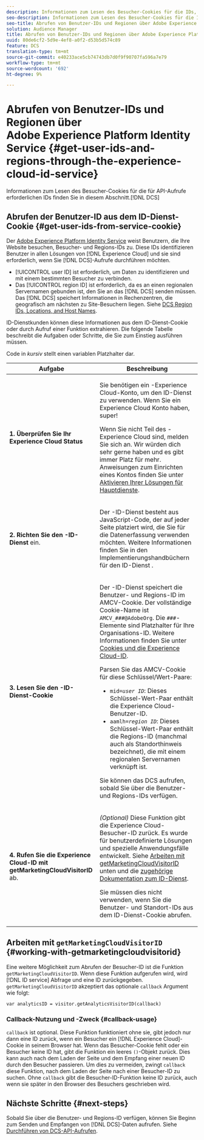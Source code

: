 ```yaml
---
description: Informationen zum Lesen des Besucher-Cookies für die IDs, die zum Aufrufen der DCS API erforderlich sind, finden Sie in diesem Abschnitt.
seo-description: Informationen zum Lesen des Besucher-Cookies für die IDs, die zum Aufrufen der DCS API erforderlich sind, finden Sie in diesem Abschnitt.
seo-title: Abrufen von Benutzer-IDs und Regionen über Adobe Experience Platform Identity Service
solution: Audience Manager
title: Abrufen von Benutzer-IDs und Regionen über Adobe Experience Platform Identity Service
uuid: 80de6cf2-5d9e-4ef8-a0f2-d53b5d574c89
feature: DCS
translation-type: tm+mt
source-git-commit: e40233ace5cb74743db7d0f9f90707fa596a7e79
workflow-type: tm+mt
source-wordcount: '692'
ht-degree: 9%

---
```



# Abrufen von Benutzer-IDs und Regionen über Adobe Experience Platform Identity Service {#get-user-ids-and-regions-through-the-experience-cloud-id-service}

Informationen zum Lesen des Besucher-Cookies für die für API-Aufrufe erforderlichen IDs finden Sie in diesem Abschnitt.[!DNL DCS]

## Abrufen der Benutzer-ID aus dem ID-Dienst-Cookie {#get-user-ids-from-service-cookie}

Der [Adobe Experience Platform Identity Service](https://docs.adobe.com/content/help/de-DE/id-service/using/home.html) weist Benutzern, die Ihre Website besuchen, Besucher- und Regions-IDs zu. Diese IDs identifizieren Benutzer in allen Lösungen von [!DNL Experience Cloud] und sie sind erforderlich, wenn Sie [!DNL DCS]-Aufrufe durchführen möchten.

* [!UICONTROL user ID] ist erforderlich, um Daten zu identifizieren und mit einem bestimmten Besucher zu verbinden.
* Das [!UICONTROL region ID] ist erforderlich, da es an einen regionalen Servernamen gebunden ist, den Sie an das [!DNL DCS] senden müssen. Das [!DNL DCS] speichert Informationen in Rechenzentren, die geografisch am nächsten zu Site-Besuchern liegen. Siehe [DCS Region IDs, Locations, and Host Names](../../../api/dcs-intro/dcs-api-reference/dcs-regions.md).

ID-Dienstkunden können diese Informationen aus dem ID-Dienst-Cookie oder durch Aufruf einer Funktion extrahieren. Die folgende Tabelle beschreibt die Aufgaben oder Schritte, die Sie zum Einstieg ausführen müssen.

Code in *kursiv* stellt einen variablen Platzhalter dar.

<table id="table_660EBE1C24DD4FBE9DCE5191836C9135"> 
 <thead> 
  <tr> 
   <th colname="col1" class="entry"> Aufgabe </th> 
   <th colname="col2" class="entry"> Beschreibung </th> 
  </tr> 
 </thead>
 <tbody> 
  <tr> 
   <td colname="col1"> <p> <b>1. Überprüfen Sie Ihr <span class="keyword"> Experience Cloud</span> Status</b> </p> </td> 
   <td colname="col2"> <p>Sie benötigen ein <span class="keyword">-Experience Cloud</span>-Konto, um den ID-Dienst zu verwenden. Wenn Sie ein <span class="keyword"> Experience Cloud</span> Konto haben, super! </p> <p> Wenn Sie nicht Teil des <span class="keyword">-Experience Cloud</span> sind, melden Sie sich an. Wir würden dich sehr gerne haben und es gibt immer Platz für mehr. Anweisungen zum Einrichten eines Kontos finden Sie unter <a href="https://docs.adobe.com/content/help/en/core-services/interface/about-core-services/core-services.html" format="https" scope="external"> Aktivieren Ihrer Lösungen für Hauptdienste</a>. </p> </td> 
  </tr> 
  <tr> 
   <td colname="col1"> <p> <b>2. Richten Sie den <span class="keyword">-ID-Dienst</span></b> ein. </p> </td> 
   <td colname="col2"> <p>Der <span class="keyword">-ID-Dienst</span> besteht aus JavaScript-Code, der auf jeder Seite platziert wird, die Sie für die Datenerfassung verwenden möchten. Weitere Informationen finden Sie in den Implementierungshandbüchern für den ID-Dienst <a href="https://docs.adobe.com/content/help/en/id-service/using/implementation/implementation-guides.html" format="https" scope="external"></a>. </p> </td> 
  </tr> 
  <tr> 
   <td colname="col1"> <p> <b>3. Lesen Sie den <span class="keyword">-ID-Dienst</span>-Cookie</b> </p> </td> 
   <td colname="col2"> <p>Der <span class="keyword">-ID-Dienst</span> speichert die Benutzer- und Regions-ID im AMCV-Cookie. Der vollständige Cookie-Name ist <code>AMCV_<i>###</i>@AdobeOrg</code>. Die <code><i>###</i></code>-Elemente sind Platzhalter für Ihre Organisations-ID. Weitere Informationen finden Sie unter <a href="https://docs.adobe.com/content/help/de-DE/id-service/using/intro/cookies.html" format="https" scope="external"> Cookies und die Experience Cloud-ID</a>. </p> <p>Parsen Sie das AMCV-Cookie für diese Schlüssel/Wert-Paare: </p> <p> 
     <ul id="ul_502ECFCDDD084D448B5EDC4E5C0909C1"> 
      <li id="li_662FFA36AC854E699D50A183B161D654"> <code>mid=<i>user ID</i></code>: Dieses Schlüssel-Wert-Paar enthält die  <span class="keyword"> Experience </span> Cloud-Benutzer-ID. </li> 
      <li id="li_65422233187B4217B50DC52DBD58F404"> <code>aamlh=<i>region ID</i></code>: Dieses Schlüssel-Wert-Paar enthält die Regions-ID (manchmal auch als  <span class="term"> Standorthinweis</span> bezeichnet), die mit einem regionalen Servernamen verknüpft ist. </li> 
     </ul> </p> <p>Sie können das <span class="wintitle"> DCS</span> aufrufen, sobald Sie über die Benutzer- und Regions-IDs verfügen. </p> </td> 
  </tr> 
  <tr> 
   <td colname="col1"> <p> <b>4. Rufen Sie die <span class="keyword"> Experience Cloud-ID</span> mit getMarketingCloudVisitorID</b> ab. </p> </td> 
   <td colname="col2"> <p><i>(Optional) </i> Diese Funktion gibt die  <span class="keyword"> Experience </span> Cloud-Besucher-ID zurück. Es wurde für benutzerdefinierte Lösungen und spezielle Anwendungsfälle entwickelt. Siehe <a href="../../../api/dcs-intro/dcs-s2s/dcs-mcid-ids.md#working-with-getmarketingcloudvisitorid"> Arbeiten mit getMarketingCloudVisitorID</a> unten und die <a href="https://docs.adobe.com/content/help/en/id-service/using/id-service-api/methods/getmcvid.html" format="https" scope="external"> zugehörige Dokumentation zum ID-Dienst</a>. </p> <p>Sie müssen dies nicht verwenden, wenn Sie die Benutzer- und Standort-IDs aus dem ID-Dienst-Cookie abrufen. </p> </td> 
  </tr> 
 </tbody> 
</table>

## Arbeiten mit `getMarketingCloudVisitorID` {#working-with-getmarketingcloudvisitorid}

Eine weitere Möglichkeit zum Abrufen der Besucher-ID ist die Funktion `getMarketingCloudVisitorID`. Wenn diese Funktion aufgerufen wird, wird [!DNL ID service] Abfrage und eine ID zurückgegeben. `getMarketingCloudVisitorID` akzeptiert das optionale  `callback` Argument wie folgt:

`var analyticsID = visitor.getAnalyticsVisitorID(callback)`

### Callback-Nutzung und -Zweck {#callback-usage}

`callback` ist optional. Diese Funktion funktioniert ohne sie, gibt jedoch nur dann eine ID zurück, wenn ein Besucher ein [!DNL Experience Cloud]-Cookie in seinem Browser hat. Wenn das Besucher-Cookie fehlt oder ein Besucher keine ID hat, gibt die Funktion ein leeres `()`-Objekt zurück. Dies kann auch nach dem Laden der Seite und dem Empfang einer neuen ID durch den Besucher passieren. Um dies zu vermeiden, zwingt `callback` diese Funktion, nach dem Laden der Seite nach einer Besucher-ID zu suchen. Ohne `callback` gibt die Besucher-ID-Funktion keine ID zurück, auch wenn sie später in den Browser des Besuchers geschrieben wird.

## Nächste Schritte {#next-steps}

Sobald Sie über die Benutzer- und Regions-ID verfügen, können Sie Beginn zum Senden und Empfangen von [!DNL DCS]-Daten aufrufen. Siehe [Durchführen von DCS-API-Aufrufen](../../../api/dcs-intro/dcs-s2s/dcs-s2s-calls.md).